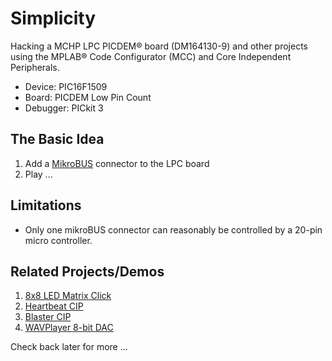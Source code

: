 # Simplicity

Hacking a MCHP LPC PICDEM® board (DM164130-9) and other projects using the MPLAB® Code Configurator (MCC) and Core Independent Peripherals.

* Device: PIC16F1509
* Board: PICDEM Low Pin Count 
* Debugger: PICkit 3

## The Basic Idea
1. Add a [MikroBUS](http://www.mikroe.com/mikrobus/) connector to the LPC board 
2. Play ...

     
## Limitations
* Only one mikroBUS connector can reasonably be controlled by a 20-pin micro controller.  


## Related Projects/Demos
1. [8x8 LED Matrix Click](https://github.com/luciodj/LED8x8-Click) 
2. [Heartbeat CIP](https://github.com/luciodj/Heartbeat)
3. [Blaster CIP](https://github.com/luciodj/Blaster)
4. [WAVPlayer 8-bit DAC](https://github.com/luciodj/WAVPlayer) 

Check back later for more ...    
     

    

